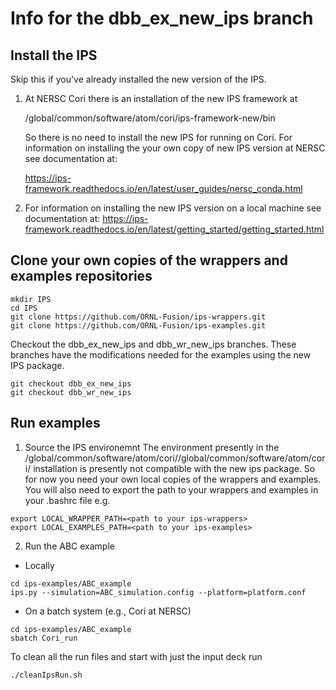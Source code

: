 # Info for the dbb_ex_new_ips branch
## Install the IPS
Skip this if you've already installed the new version of the IPS.

1. At NERSC Cori there is an installation of the new IPS framework at

   /global/common/software/atom/cori/ips-framework-new/bin
   
   So there is no need to install the new IPS for running on Cori.  For information on installing the your own copy of new IPS version at NERSC see documentation at:
   
   https://ips-framework.readthedocs.io/en/latest/user_guides/nersc_conda.html

2. For information on installing the new IPS version on a local machine see documentation at:
https://ips-framework.readthedocs.io/en/latest/getting_started/getting_started.html

## Clone your own copies of the wrappers and examples repositories
```
mkdir IPS
cd IPS
git clone https://github.com/ORNL-Fusion/ips-wrappers.git
git clone https://github.com/ORNL-Fusion/ips-examples.git
```
Checkout the dbb_ex_new_ips and dbb_wr_new_ips branches.  These branches have the modifications needed for the examples using the new IPS package.

```
git checkout dbb_ex_new_ips
git checkout dbb_wr_new_ips
```

## Run examples

1. Source the IPS environemnt
   The environment presently in the /global/common/software/atom/cori//global/common/software/atom/cori/ installation is presently not compatible
   with the new ips package.  So for now you need your own local copies of the wrappers and examples. You will also need to export
   the path to your wrappers and examples in your .bashrc file e.g.
   
```
export LOCAL_WRAPPER_PATH=<path to your ips-wrappers>
export LOCAL_EXAMPLES_PATH=<path to your ips-examples>
```   

2. Run the ABC example
  * Locally
```
cd ips-examples/ABC_example
ips.py --simulation=ABC_simulation.config --platform=platform.conf
```
  * On a batch system (e.g., Cori at NERSC)
```
cd ips-examples/ABC_example
sbatch Cori_run
```
To clean all the run files and start with just the input deck run
```
./cleanIpsRun.sh
```
